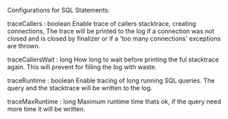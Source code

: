 Configurations for SQL Statements:

traceCallers : boolean
	Enable trace of callers stacktrace, creating connections, The trace will be printed to the log if
	a connection was not closed and is closed by finalizer or if a 'too many connections' exceptions
	are thrown.
	
traceCallersWait : long
	How long to wait before printing the ful stacktrace again. This will prevent for filling the log with
	waste.
	
traceRuntime : boolean
	Enable tracing of long running SQL queries. The query and the stacktrace will be written to the log.
	
traceMaxRuntime : long
	Maximum runtime time thats ok, if the query need more time it will be written.
	
